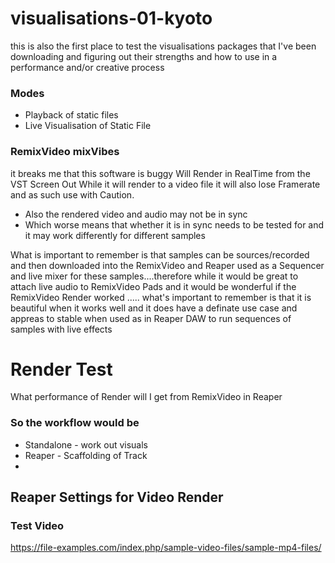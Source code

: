# visualisations-01-kyoto
this is also the first place to test the visualisations packages that I've been downloading and figuring out their strengths and how to use in a performance and/or creative process


### Modes
* Playback of static files
* Live Visualisation of Static File



### RemixVideo mixVibes
it breaks me that this software is buggy
Will Render in RealTime from the VST Screen Out
While it will render to a video file it will also lose Framerate and as such use with Caution.
* Also the rendered video and audio may not be in sync
* Which worse means that whether it is in sync needs to be tested for and it may work differently for different samples

What is important to remember is that samples can be sources/recorded and then downloaded into the RemixVideo and Reaper used as a Sequencer and live mixer for these samples....therefore while it would be great to attach live audio to RemixVideo Pads and it would be wonderful if the RemixVideo Render worked ..... what's important to remember is that it is beautiful when it works well and it does have a definate use case and appreas to stable when used as in Reaper DAW to run sequences of samples with live effects



# Render Test
What performance of Render will I get from RemixVideo in Reaper
### So the workflow would be 
* Standalone - work out visuals
* Reaper - Scaffolding of Track
* 
## Reaper Settings for Video Render




### Test Video
https://file-examples.com/index.php/sample-video-files/sample-mp4-files/

 